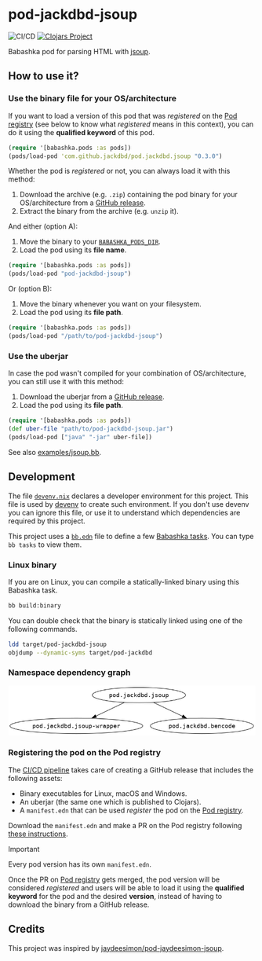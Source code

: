 # pod-jackdbd-jsoup

![CI/CD](https://github.com/jackdbd/pod-jackdbd-jsoup/actions/workflows/ci-cd.yaml/badge.svg)
[![Clojars Project](https://img.shields.io/clojars/v/com.github.jackdbd/pod.jackdbd.jsoup.svg)](https://clojars.org/com.github.jackdbd/pod.jackdbd.jsoup)

Babashka pod for parsing HTML with [jsoup](https://jsoup.org/).

## How to use it?

### Use the binary file for your OS/architecture

If you want to load a version of this pod that was *registered* on the [Pod registry](https://github.com/babashka/pod-registry) (see below to know what *registered* means in this context), you can do it using the **qualified keyword** of this pod.

```clj
(require '[babashka.pods :as pods])
(pods/load-pod 'com.github.jackdbd/pod.jackdbd.jsoup "0.3.0")
```

Whether the pod is *registered* or not, you can always load it with this method:

1. Download the archive (e.g. `.zip`) containing the pod binary for your OS/architecture from a [GitHub release](https://github.com/jackdbd/pod-jackdbd-jsoup/releases).
1. Extract the binary from the archive (e.g. `unzip` it).

And either (option A):
1. Move the binary to your [`BABASHKA_PODS_DIR`](https://github.com/babashka/pods?tab=readme-ov-file#where-does-the-pod-come-from).
1. Load the pod using its **file name**.

```clj
(require '[babashka.pods :as pods])
(pods/load-pod "pod-jackdbd-jsoup")
```

Or (option B):

1. Move the binary whenever you want on your filesystem.
1. Load the pod using its **file path**.

```clj
(require '[babashka.pods :as pods])
(pods/load-pod "/path/to/pod-jackdbd-jsoup")
```

### Use the uberjar

In case the pod wasn't compiled for your combination of OS/architecture, you can still use it with this method:

1. Download the uberjar from a [GitHub release](https://github.com/jackdbd/pod-jackdbd-jsoup/releases).
1. Load the pod using its **file path**.

```clj
(require '[babashka.pods :as pods])
(def uber-file "path/to/pod-jackdbd-jsoup.jar")
(pods/load-pod ["java" "-jar" uber-file])
```

See also [examples/jsoup.bb](./examples/jsoup.bb).

## Development

The file [`devenv.nix`](./devenv.nix) declares a developer environment for this project. This file is used by [devenv](https://github.com/cachix/devenv) to create such environment. If you don't use devenv you can ignore this file, or use it to understand which dependencies are required by this project.

This project uses a [`bb.edn`](./bb.edn) file to define a few [Babashka tasks](https://book.babashka.org/#tasks). You can type `bb tasks` to view them.

### Linux binary

If you are on Linux, you can compile a statically-linked binary using this Babashka task.

```sh
bb build:binary
```

You can double check that the binary is statically linked using one of the following commands.

```sh
ldd target/pod-jackdbd-jsoup
objdump --dynamic-syms target/pod-jackdbd
```

### Namespace dependency graph

![Dependency graph of the namespaces, generated with clj-hiera](./resources/img/namespaces.png)

### Registering the pod on the Pod registry

The [CI/CD pipeline](./.github/workflows/ci-cd.yaml) takes care of creating a GitHub release that includes the following assets:

- Binary executables for Linux, macOS and Windows.
- An uberjar (the same one which is published to Clojars).
- A `manifest.edn` that can be used *register* the pod on the [Pod registry](https://github.com/babashka/pod-registry).

Download the `manifest.edn` and make a PR on the Pod registry following [these instructions](https://github.com/babashka/pod-registry?tab=readme-ov-file#registering-a-pod).

> [!IMPORTANT]
> Every pod version has its own `manifest.edn`.

Once the PR on [Pod registry](https://github.com/babashka/pod-registry) gets merged, the pod version will be considered *registered* and users will be able to load it using the **qualified keyword** for the pod and the desired **version**, instead of having to download the binary from a GitHub release.

## Credits

This project was inspired by [jaydeesimon/pod-jaydeesimon-jsoup](https://github.com/jaydeesimon/pod-jaydeesimon-jsoup).
